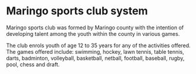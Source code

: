 # Maringo sports club system
Maringo sports club was formed by Maringo county with the intention of developing talent among the youth within the county in various games.

The club enrols youth of age 12 to 35 years for any of the activities offered. The games offered include: swimming, hockey, lawn tennis, table tennis, darts, badminton, volleyball, basketball, netball, football, baseball, rugby, pool, chess and draft.



